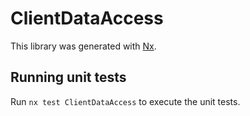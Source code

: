 # ClientDataAccess

This library was generated with [Nx](https://nx.dev).

## Running unit tests

Run `nx test ClientDataAccess` to execute the unit tests.
